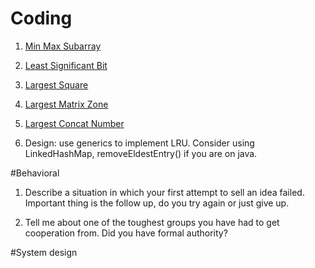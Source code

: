 # Coding

1. [Min Max Subarray](https://csacademy.com/contest/interview-archive/task/min-max-subarray/)

2. [Least Significant Bit](https://csacademy.com/contest/interview-archive/task/least-significant-bit/)

3. [Largest Square](https://csacademy.com/contest/interview-archive/task/largest-square)

4. [Largest Matrix Zone](https://csacademy.com/contest/interview-archive/task/largest-matrix-zone/)

5. [Largest Concat Number](https://csacademy.com/contest/interview-archive/task/largest-concat-number/)

6. Design: use generics to implement LRU. Consider using LinkedHashMap, removeEldestEntry() if you are on java.

#Behavioral

1. Describe a situation in which your first attempt to sell an idea failed.
Important thing is the follow up, do you try again or just give up.

2. Tell me about one of the toughest groups you have had to get cooperation from. Did you have formal authority?

#System design
